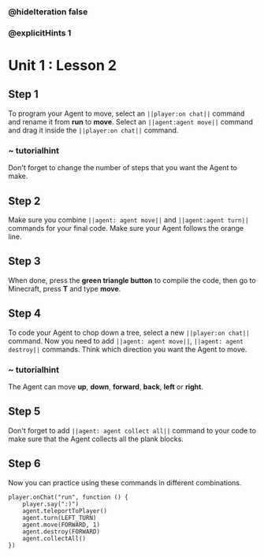 ### @hideIteration false 
### @explicitHints 1


# Unit 1 : Lesson 2

## Step 1
To program your Agent to move, select an ``||player:on chat||`` command and rename it from **run** to **move**. Select an ``||agent:agent move||`` command and drag it inside the ``||player:on chat||`` command.

### ~ tutorialhint
Don't forget to change the number of steps that you want the Agent to make. 

## Step 2
Make sure you combine ``||agent: agent move||`` and ``||agent:agent turn||`` commands for your final code. Make sure your Agent follows the orange line.

## Step 3
When done, press the **green triangle button** to compile the code, then go to Minecraft, press **T** and type **move**.

## Step 4
To code your Agent to chop down a tree, select a new ``||player:on chat||`` command. Now you need to add ``||agent: agent move||``, ``||agent: agent destroy||`` commands. Think which direction you want the Agent to move. 

### ~ tutorialhint
The Agent can move **up**, **down**, **forward**, **back**, **left** or **right**. 

## Step 5
Don't forget to add ``||agent: agent collect all||`` command to your code to make sure that the Agent collects all the plank blocks.

## Step 6 
Now you can practice using these commands in different combinations. 

```ghost
player.onChat("run", function () {
    player.say(":)")
    agent.teleportToPlayer()
    agent.turn(LEFT_TURN)
    agent.move(FORWARD, 1)
    agent.destroy(FORWARD)
    agent.collectAll()
})
``` 
